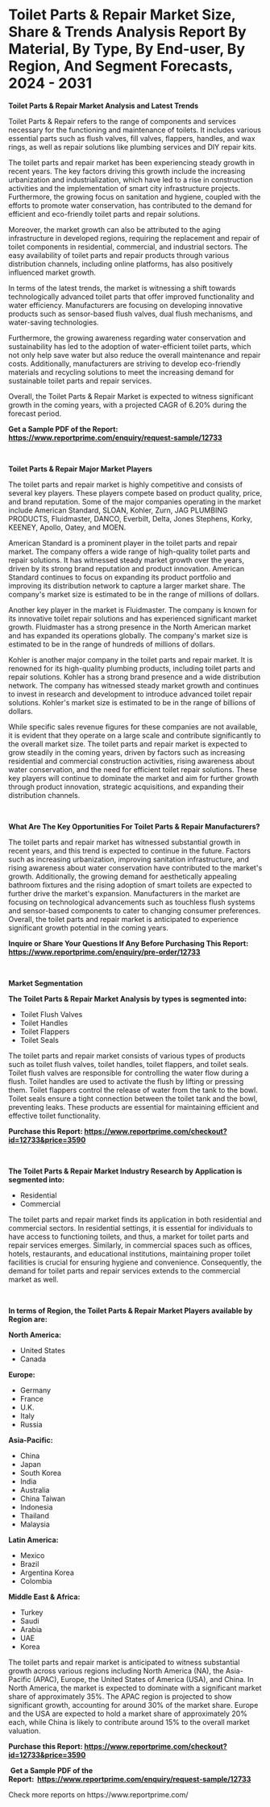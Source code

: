 <p><h1>Toilet Parts & Repair Market Size, Share & Trends Analysis Report By Material, By Type, By End-user, By Region, And Segment Forecasts, 2024 - 2031</h1></p><p><strong>Toilet Parts & Repair Market Analysis and Latest Trends</strong></p>
<p><p>Toilet Parts & Repair refers to the range of components and services necessary for the functioning and maintenance of toilets. It includes various essential parts such as flush valves, fill valves, flappers, handles, and wax rings, as well as repair solutions like plumbing services and DIY repair kits.</p><p>The toilet parts and repair market has been experiencing steady growth in recent years. The key factors driving this growth include the increasing urbanization and industrialization, which have led to a rise in construction activities and the implementation of smart city infrastructure projects. Furthermore, the growing focus on sanitation and hygiene, coupled with the efforts to promote water conservation, has contributed to the demand for efficient and eco-friendly toilet parts and repair solutions.</p><p>Moreover, the market growth can also be attributed to the aging infrastructure in developed regions, requiring the replacement and repair of toilet components in residential, commercial, and industrial sectors. The easy availability of toilet parts and repair products through various distribution channels, including online platforms, has also positively influenced market growth.</p><p>In terms of the latest trends, the market is witnessing a shift towards technologically advanced toilet parts that offer improved functionality and water efficiency. Manufacturers are focusing on developing innovative products such as sensor-based flush valves, dual flush mechanisms, and water-saving technologies.</p><p>Furthermore, the growing awareness regarding water conservation and sustainability has led to the adoption of water-efficient toilet parts, which not only help save water but also reduce the overall maintenance and repair costs. Additionally, manufacturers are striving to develop eco-friendly materials and recycling solutions to meet the increasing demand for sustainable toilet parts and repair services.</p><p>Overall, the Toilet Parts & Repair Market is expected to witness significant growth in the coming years, with a projected CAGR of 6.20% during the forecast period.</p></p>
<p><strong>Get a Sample PDF of the Report:&nbsp; <a href="https://www.reportprime.com/enquiry/request-sample/12733">https://www.reportprime.com/enquiry/request-sample/12733</a></strong></p>
<p>&nbsp;</p>
<p><strong>Toilet Parts & Repair Major Market Players</strong></p>
<p><p>The toilet parts and repair market is highly competitive and consists of several key players. These players compete based on product quality, price, and brand reputation. Some of the major companies operating in the market include American Standard, SLOAN, Kohler, Zurn, JAG PLUMBING PRODUCTS, Fluidmaster, DANCO, Everbilt, Delta, Jones Stephens, Korky, KEENEY, Apollo, Oatey, and MOEN.</p><p>American Standard is a prominent player in the toilet parts and repair market. The company offers a wide range of high-quality toilet parts and repair solutions. It has witnessed steady market growth over the years, driven by its strong brand reputation and product innovation. American Standard continues to focus on expanding its product portfolio and improving its distribution network to capture a larger market share. The company's market size is estimated to be in the range of millions of dollars.</p><p>Another key player in the market is Fluidmaster. The company is known for its innovative toilet repair solutions and has experienced significant market growth. Fluidmaster has a strong presence in the North American market and has expanded its operations globally. The company's market size is estimated to be in the range of hundreds of millions of dollars.</p><p>Kohler is another major company in the toilet parts and repair market. It is renowned for its high-quality plumbing products, including toilet parts and repair solutions. Kohler has a strong brand presence and a wide distribution network. The company has witnessed steady market growth and continues to invest in research and development to introduce advanced toilet repair solutions. Kohler's market size is estimated to be in the range of billions of dollars.</p><p>While specific sales revenue figures for these companies are not available, it is evident that they operate on a large scale and contribute significantly to the overall market size. The toilet parts and repair market is expected to grow steadily in the coming years, driven by factors such as increasing residential and commercial construction activities, rising awareness about water conservation, and the need for efficient toilet repair solutions. These key players will continue to dominate the market and aim for further growth through product innovation, strategic acquisitions, and expanding their distribution channels.</p></p>
<p>&nbsp;</p>
<p><strong>What Are The Key Opportunities For Toilet Parts & Repair Manufacturers?</strong></p>
<p><p>The toilet parts and repair market has witnessed substantial growth in recent years, and this trend is expected to continue in the future. Factors such as increasing urbanization, improving sanitation infrastructure, and rising awareness about water conservation have contributed to the market's growth. Additionally, the growing demand for aesthetically appealing bathroom fixtures and the rising adoption of smart toilets are expected to further drive the market's expansion. Manufacturers in the market are focusing on technological advancements such as touchless flush systems and sensor-based components to cater to changing consumer preferences. Overall, the toilet parts and repair market is anticipated to experience significant growth potential in the coming years.</p></p>
<p><strong>Inquire or Share Your Questions If Any Before Purchasing This Report: <a href="https://www.reportprime.com/enquiry/pre-order/12733">https://www.reportprime.com/enquiry/pre-order/12733</a></strong></p>
<p>&nbsp;</p>
<p><strong>Market Segmentation</strong></p>
<p><strong>The Toilet Parts & Repair Market Analysis by types is segmented into:</strong></p>
<p><ul><li>Toilet Flush Valves</li><li>Toilet Handles</li><li>Toilet Flappers</li><li>Toilet Seals</li></ul></p>
<p><p>The toilet parts and repair market consists of various types of products such as toilet flush valves, toilet handles, toilet flappers, and toilet seals. Toilet flush valves are responsible for controlling the water flow during a flush. Toilet handles are used to activate the flush by lifting or pressing them. Toilet flappers control the release of water from the tank to the bowl. Toilet seals ensure a tight connection between the toilet tank and the bowl, preventing leaks. These products are essential for maintaining efficient and effective toilet functionality.</p></p>
<p><strong>Purchase this Report:&nbsp;<a href="https://www.reportprime.com/checkout?id=12733&price=3590">https://www.reportprime.com/checkout?id=12733&price=3590</a></strong></p>
<p>&nbsp;</p>
<p><strong>The Toilet Parts & Repair Market Industry Research by Application is segmented into:</strong></p>
<p><ul><li>Residential</li><li>Commercial</li></ul></p>
<p><p>The toilet parts and repair market finds its application in both residential and commercial sectors. In residential settings, it is essential for individuals to have access to functioning toilets, and thus, a market for toilet parts and repair services emerges. Similarly, in commercial spaces such as offices, hotels, restaurants, and educational institutions, maintaining proper toilet facilities is crucial for ensuring hygiene and convenience. Consequently, the demand for toilet parts and repair services extends to the commercial market as well.</p></p>
<p>&nbsp;</p>
<p><strong>In terms of Region, the Toilet Parts & Repair Market Players available by Region are:</strong></p>
<p>
    <p> <strong> North America: </strong>
        <ul>
            <li>United States</li>
            <li>Canada</li>
        </ul>
        </p> 
    <p> <strong> Europe: </strong>
        <ul>
            <li>Germany</li>
            <li>France</li>
            <li>U.K.</li>
            <li>Italy</li>
            <li>Russia</li>
        </ul>
        </p> 
    <p> <strong> Asia-Pacific: </strong>
        <ul>
            <li>China</li>
            <li>Japan</li>
            <li>South Korea</li>
            <li>India</li>
            <li>Australia</li>
            <li>China Taiwan</li>
            <li>Indonesia</li>
            <li>Thailand</li>
            <li>Malaysia</li>
        </ul>
        </p> 
    <p> <strong> Latin America: </strong>
        <ul>
            <li>Mexico</li>
            <li>Brazil</li>
            <li>Argentina Korea</li>
            <li>Colombia</li>
        </ul>
        </p> 
    <p> <strong> Middle East & Africa: </strong>
        <ul>
            <li>Turkey</li>
            <li>Saudi</li>
            <li>Arabia</li>
            <li>UAE</li>
            <li>Korea</li>
        </ul>
    </p>
    </p>
<p><p>The toilet parts and repair market is anticipated to witness substantial growth across various regions including North America (NA), the Asia-Pacific (APAC), Europe, the United States of America (USA), and China. In North America, the market is expected to dominate with a significant market share of approximately 35%. The APAC region is projected to show significant growth, accounting for around 30% of the market share. Europe and the USA are expected to hold a market share of approximately 20% each, while China is likely to contribute around 15% to the overall market valuation.</p></p>
<p><strong>Purchase this Report: <a href="https://www.reportprime.com/checkout?id=12733&price=3590">https://www.reportprime.com/checkout?id=12733&price=3590</a></strong></p>
<p>&nbsp;<strong>Get a Sample PDF of the Report:&nbsp;&nbsp;<a href="https://www.reportprime.com/enquiry/request-sample/12733">https://www.reportprime.com/enquiry/request-sample/12733</a></strong></p>
<p><strong></strong></p>
<p>Check more reports on https://www.reportprime.com/</p>